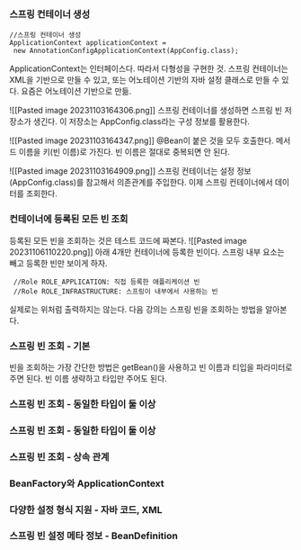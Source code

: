 ### 스프링 컨테이너 생성
```
//스프링 컨테이너 생성
ApplicationContext applicationContext =
 new AnnotationConfigApplicationContext(AppConfig.class); 
```
ApplicationContext는 인터페이스다. 따라서 다형성을 구현한 것.
스프링 컨테이너는 XML을 기반으로 만들 수 있고, 또는 어노테이션 기반의 자바 설정 클래스로 만들 수 있다. 요즘은 어노테이션 기반으로 만듦. 

![[Pasted image 20231103164306.png]]
스프링 컨테이너를 생성하면 스프링 빈 저장소가 생긴다. 
이 저장소는 AppConfig.class라는 구성 정보를 활용한다.

![[Pasted image 20231103164347.png]]
@Bean이 붙은 것을 모두 호출한다. 메서드 이름을 키(빈 이름)로 가진다. 
빈 이름은 절대로 중복되면 안 된다. 

![[Pasted image 20231103164909.png]]
스프링 컨테이너는 설정 정보(AppConfig.class)를 참고해서 의존관계를 주입한다. 
이제 스프링 컨테이너에서 데이터를 조회한다.

### 컨테이너에 등록된 모든 빈 조회
등록된 모든 빈을 조회하는 것은 테스트 코드에 짜본다. 
![[Pasted image 20231106110220.png]]
아래 4개만 컨테이너에 등록한 빈이다. 
스프링 내부 요소는 빼고 등록한 빈만 보이게 하자. 
```
 //Role ROLE_APPLICATION: 직접 등록한 애플리케이션 빈
 //Role ROLE_INFRASTRUCTURE: 스프링이 내부에서 사용하는 빈
```
실제로는 위처럼 출력하지는 않는다. 
다음 강의는 스프링 빈을 조회하는 방법을 알아본다.

### 스프링 빈 조회 - 기본
빈을 조회하는 가장 간단한 방법은 getBean()을 사용하고 빈 이름과 티입을 파라미터로 주면 된다. 
빈 이름 생략하고 타입만 주어도 된다. 




### 스프링 빈 조회 - 동일한 타입이 둘 이상


### 스프링 빈 조회 - 동일한 타입이 둘 이상


### 스프링 빈 조회 - 상속 관계


### BeanFactory와 ApplicationContext

### 다양한 설정 형식 지원 - 자바 코드, XML

### 스프링 빈 설정 메타 정보 - BeanDefinition